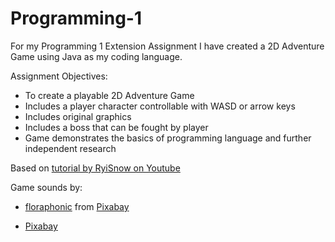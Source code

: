 # Programming-1
For my Programming 1 Extension Assignment I have created a 2D Adventure Game using Java as my coding language.

Assignment Objectives:
- To create a playable 2D Adventure Game
- Includes a player character controllable with WASD or arrow keys
- Includes original graphics
- Includes a boss that can be fought by player
- Game demonstrates the basics of programming language and further independent research

Based on <a href="https://www.youtube.com/playlist?list=PL_QPQmz5C6WUF-pOQDsbsKbaBZqXj4qSq">tutorial by RyiSnow on Youtube</a>

Game sounds by:

- <a href="https://pixabay.com/users/floraphonic-38928062/?utm_source=link-attribution&utm_medium=referral&utm_campaign=music&utm_content=166694">floraphonic</a> from <a href="https://pixabay.com//?utm_source=link-attribution&utm_medium=referral&utm_campaign=music&utm_content=166694">Pixabay</a>

- <a href="https://pixabay.com/?utm_source=link-attribution&utm_medium=referral&utm_campaign=music&utm_content=43894">Pixabay</a>